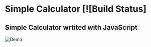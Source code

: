 # Simple  Calculator [![Build Status]
## Simple Calculator wrtited with JavaScript ##

![Demo](https://www.dropbox.com/s/dyvjed353gllzs8/Calculator.png?dl=0)
